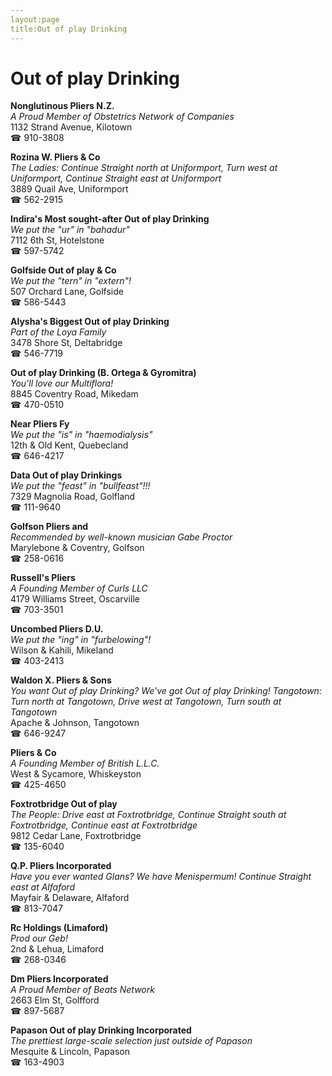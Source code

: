 ```yaml
---
layout:page
title:Out of play Drinking
---
```

# Out of play Drinking

**Nonglutinous Pliers N.Z.**  
_A Proud Member of Obstetrics Network of Companies_  
1132 Strand Avenue, Kilotown  
☎ 910-3808



**Rozina W. Pliers & Co**  
_The Ladies: Continue Straight north at Uniformport, Turn west at Uniformport, Continue Straight east at Uniformport_  
3889 Quail Ave, Uniformport  
☎ 562-2915



**Indira's Most sought-after Out of play Drinking**  
_We put the "ur" in "bahadur"_  
7112 6th St, Hotelstone  
☎ 597-5742



**Golfside Out of play & Co**  
_We put the "tern" in "extern"!_  
507 Orchard Lane, Golfside  
☎ 586-5443



**Alysha's Biggest Out of play Drinking**  
_Part of the Loya Family_  
3478 Shore St, Deltabridge  
☎ 546-7719



**Out of play Drinking (B. Ortega & Gyromitra)**  
_You'll love our Multiflora!_  
8845 Coventry Road, Mikedam  
☎ 470-0510



**Near Pliers Fy**  
_We put the "is" in "haemodialysis"_  
12th & Old Kent, Quebecland  
☎ 646-4217



**Data Out of play Drinkings**  
_We put the "feast" in "bullfeast"!!!_  
7329 Magnolia Road, Golfland  
☎ 111-9640



**Golfson Pliers and**  
_Recommended by well-known musician Gabe Proctor_  
Marylebone & Coventry, Golfson  
☎ 258-0616



**Russell's Pliers**  
_A Founding Member of Curls LLC_  
4179 Williams Street, Oscarville  
☎ 703-3501



**Uncombed Pliers D.U.**  
_We put the "ing" in "furbelowing"!_  
Wilson & Kahili, Mikeland  
☎ 403-2413



**Waldon X. Pliers & Sons**  
_You want Out of play Drinking? We've got Out of play Drinking! 
Tangotown: Turn north at Tangotown, Drive west at Tangotown, Turn south at Tangotown_  
Apache & Johnson, Tangotown  
☎ 646-9247



**Pliers & Co**  
_A Founding Member of British L.L.C._  
West & Sycamore, Whiskeyston  
☎ 425-4650



**Foxtrotbridge Out of play**  
_The People: Drive east at Foxtrotbridge, Continue Straight south at Foxtrotbridge, Continue east at Foxtrotbridge_  
9812 Cedar Lane, Foxtrotbridge  
☎ 135-6040



**Q.P. Pliers Incorporated**  
_Have you ever wanted Glans? We have Menispermum! 
Continue Straight east at Alfaford_  
Mayfair & Delaware, Alfaford  
☎ 813-7047



**Rc Holdings (Limaford)**  
_Prod our Geb!_  
2nd & Lehua, Limaford  
☎ 268-0346



**Dm Pliers Incorporated**  
_A Proud Member of Beats Network_  
2663 Elm St, Golfford  
☎ 897-5687



**Papason Out of play Drinking Incorporated**  
_The prettiest large-scale selection just outside of Papason_  
Mesquite & Lincoln, Papason  
☎ 163-4903



